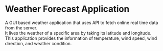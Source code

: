 # Weather Forecast Application
 A GUI based weather application that uses API to fetch online real time data from the server. 
 <br>
 It lives the weather of a specific area by taking its latitude and longitude.
 <br>
 This application provides the information of temperature, wind speed, wind direction, and weather condition.
